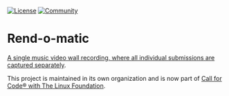 [![License](https://img.shields.io/badge/License-Apache2-blue.svg)](https://www.apache.org/licenses/LICENSE-2.0) [![Community](https://img.shields.io/badge/Join-Community-blue.svg)](https://developer.ibm.com/callforcode/solutions/projects/get-started/)

# Rend-o-matic

[A single music video wall recording, where all individual submissions are captured separately](https://github.com/Rend-o-matic). 

This project is maintained in its own organization and is now part of [Call for Code® with The Linux Foundation](https://www.linuxfoundation.org/projects/call-for-code/).
